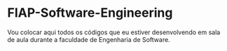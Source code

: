 # FIAP-Software-Engineering

Vou colocar aqui todos os códigos que eu estiver desenvolvendo em sala de aula durante a faculdade de Engenharia de Software.
